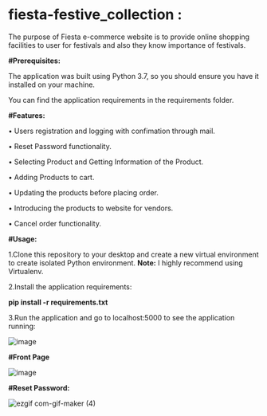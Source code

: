 # fiesta-festive_collection :
The purpose of Fiesta e-commerce website is to provide online shopping facilities to user for
festivals and also they know importance of festivals.

**#Prerequisites:**

The application was built using Python 3.7, so you should ensure you have it installed on your machine.

You can find the application requirements in the requirements folder.

**#Features:**

•	Users registration and logging with confimation through mail.

•	Reset Password functionality.

•	Selecting Product and Getting Information of the Product.

•	Adding Products to cart.

•	Updating the products before placing order.

•	Introducing the products to website for vendors.

•	Cancel order functionality.

**#Usage:**

1.Clone this repository to your desktop and create a new virtual environment to create isolated Python environment. **Note:** I highly recommend using Virtualenv.

2.Install the application requirements:

**pip install -r requirements.txt**

3.Run the application and go to localhost:5000 to see the application running:

![image](https://user-images.githubusercontent.com/68156061/110309106-ee4bf500-8026-11eb-9f1e-b9cb10aaece5.png)

**#Front Page**

![image](https://user-images.githubusercontent.com/68156061/110518570-44598f00-8132-11eb-8f31-dfe9b2daf30f.png)

**#Reset Password:**

![ezgif com-gif-maker (4)](https://user-images.githubusercontent.com/68156061/110524149-0744cb00-8139-11eb-9a03-19589f65e536.gif)



